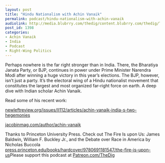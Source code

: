 ```yaml
---
layout: post
title: "Hindu Nationalism with Achin Vanaik"
permalink: podcast/hindu-nationalism-with-achin-vanaik
audiolink: http://media.blubrry.com/thedig/content.blubrry.com/thedig/The_Dig-EP_223-Vanaik.mp3
post_id: 1398
categories: 
- Achin Vanaik
- India
- Podcast
- Right-Wing Politics
---
```


Perhaps nowhere is the far right stronger than in India. There, the Bharatiya Janata Party, or BJP, continues in power under Prime Minister Narendra Modi after winning a huge victory in this year’s elections. The BJP, however, isn’t just a party. It’s the electoral wing of a Hindu nationalist movement that constitutes the largest and most organized far-right force on earth. A deep dive with Indian scholar Achin Vanaik.

Read some of his recent work:


[newleftreview.org/issues/II112/articles/achin-vanaik-india-s-two-hegemonies](http://newleftreview.org/issues/II112/articles/achin-vanaik-india-s-two-hegemonies)


[jacobinmag.com/author/achin-vanaik](http://jacobinmag.com/author/achin-vanaik)

Thanks to Princeton University Press. Check out The Fire Is upon Us: James Baldwin, William F. Buckley Jr., and the Debate over Race in America by Nicholas Buccola 
[press.princeton.edu/books/hardcover/9780691181547/the-fire-is-upon-us](http://press.princeton.edu/books/hardcover/9780691181547/the-fire-is-upon-us)Please support this podcast at 
[Patreon.com/TheDig](http://Patreon.com/TheDig)